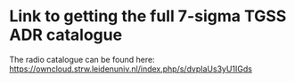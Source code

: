 # Link to getting the full 7-sigma TGSS ADR catalogue

The radio catalogue can be found here: https://owncloud.strw.leidenuniv.nl/index.php/s/dvpIaUs3yU1IGds

